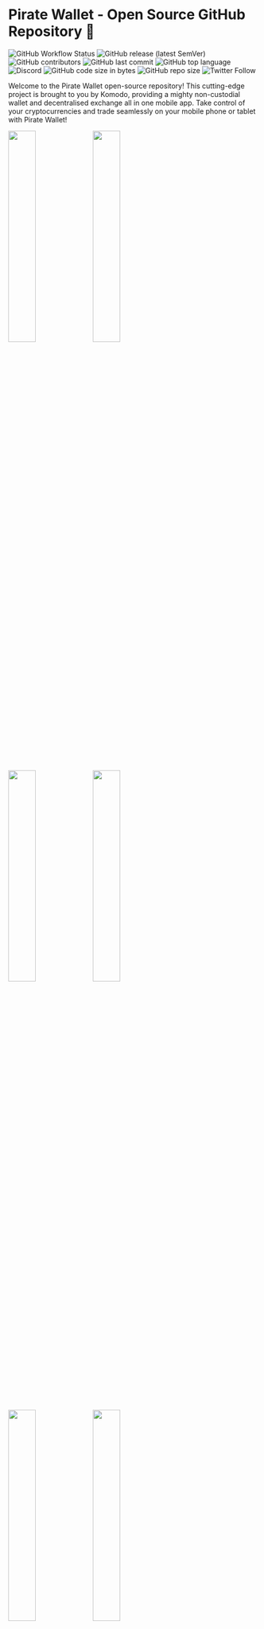 # Pirate Wallet - Open Source GitHub Repository 🚀

![GitHub Workflow Status](https://img.shields.io/github/actions/workflow/status/komodoplatform/atomicdex-mobile/build.yml)
![GitHub release (latest SemVer)](https://img.shields.io/github/v/release/komodoplatform/atomicdex-mobile)
![GitHub contributors](https://img.shields.io/github/contributors-anon/komodoplatform/atomicdex-mobile)
![GitHub last commit](https://img.shields.io/github/last-commit/komodoplatform/atomicdex-mobile)
![GitHub top language](https://img.shields.io/github/languages/top/komodoplatform/atomicdex-mobile)
![Discord](https://img.shields.io/discord/412898016371015680)
![GitHub code size in bytes](https://img.shields.io/github/languages/code-size/komodoplatform/atomicdex-mobile)
![GitHub repo size](https://img.shields.io/github/repo-size/komodoplatform/atomicdex-mobile)
![Twitter Follow](https://img.shields.io/twitter/follow/komodoplatform?style=social)

Welcome to the Pirate Wallet open-source repository! This cutting-edge project is brought to you by Komodo, providing a mighty non-custodial wallet and decentralised exchange all in one mobile app. Take control of your cryptocurrencies and trade seamlessly on your mobile phone or tablet with Pirate Wallet!

<p float="center">
  <img src="https://user-images.githubusercontent.com/77973576/229565868-b121e9b6-2d2b-4390-a81f-a7878d0bfea8.png" width="33%" />
  <img src="https://user-images.githubusercontent.com/77973576/229565938-81a51d44-5a73-4acd-8885-454e6fa6443d.png" width="33%" />
  <img src="https://user-images.githubusercontent.com/77973576/229565995-252df819-1ea9-4cc8-a9bc-4ab3e1c80caf.png" width="33%" />
  <img src="https://user-images.githubusercontent.com/77973576/229566018-285b6b6d-677e-464e-aafb-e55fecb2df82.png" width="33%" />
  <img src="https://user-images.githubusercontent.com/77973576/229566049-2f25b16b-da76-4295-b4e6-ba567ac582f7.png" width="33%" />
  <img src="https://user-images.githubusercontent.com/77973576/229566075-aa00a5a9-55ae-4acd-ad7b-d67ed3a65db6.png" width="33%" />
</p>

## Unleashing the Power of Komodo DeFi Framework 💡

We've made this repository public to showcase the incredible potential of the Komodo DeFi Framework and to spark interest among companies looking to integrate this game-changing technology into their own applications. Our goal is to drive innovation and expand the reach of decentralised exchange technology worldwide.

## Exciting Features 🌟

- **Non-custodial wallet:** You're in control - only you can access your private keys.
- **Decentralized exchange:** Trade cryptocurrencies effortlessly across blockchain networks with atomic swap technology, bypassing the need for a middleman.
- **500+ Listed Cryptocurrencies:** A vast and ever-growing list of supported cryptocurrencies.
- **Unlimited markets:** Over 300,000 completed atomic swaps and a staggering 10,000+ trading pairs.
- **User support:** Engage with our active Discord support channel, where official team members are ready to help. We'd also love to hear your feedback.
- **Most supported protocols:** Pirate Wallet outshines the competition by supporting the most blockchain protocols of any decentralized exchange on the market.
- **Established team:** Our pioneering Komodo developers have been at the forefront of DEX technology since 2014.
- **Frequent updates:** Our dedicated developers are constantly working to enhance the app's user experience, security, and feature set.

## Download Pirate Wallet 📲

Embrace financial freedom at your fingertips by downloading the Pirate Wallet:

- [iOS](https://testflight.apple.com/join/c2mOLEoC)
- [Android](https://play.google.com/store/apps/details?id=com.komodoplatform.atomicdex)

## Get Involved 🤝

We welcome developers, designers, and testers' contributions to our open-source project. If you'd like to contribute, please review the [contribution guidelines](CONTRIBUTING.md) and [code of conduct](CODE_OF_CONDUCT.md).

For any questions about the Pirate Wallet or the exchange, join our lively [Discord Support channel](https://komodoplatform.com/discord). Official team members are identifiable by the "Komodo Team" role.

# NB (Forkers/contributors)

This repository is currently in the process of undergoing safety and Flutter version upgrades. Expect major merge conflicts in the near future for any files updated from this repository. Please note that this software is under active development and provided "as is" without warranties or guarantees. Use at your own risk, as the authors and maintainers shall not be held liable for any issues, damages, or losses resulting from its use.

## Getting Started

Build requires up-to-date version of coins file from <https://github.com/KomodoPlatform/coins>

Commit hash and sha256sum of coins file is specified in `coins_ci.json`.
You may download one manually or use `fetch_coins.sh` script on Linux and macOS or `fetch_coins.ps1` PowerShell script on Windows.

The `fetch_coins` script depends on sha256sum and jq utils:

Ubuntu: `sudo apt-get update && sudo apt-get install -y coreutils jq`

MacOS: `brew install coreutils jq`, [Brew software](https://brew.sh/)

Windows: `choco install jq`, [Choco software](https://chocolatey.org/)

## Build and run

<https://github.com/KomodoPlatform/AtomicDEX-mobile/wiki/Project-Setup#build-and-run>

## Run/Build with screenshot and video recording ON

```
flutter run --dart-define=screenshot=true
```

## Komodo DeFi Framework Library Setup

Pirate Wallet runs the Komodo DeFi Framework locally on the user's device. The API binary is platform-specific and must be manually set up by the developer instead of a typical Flutter dependency.

Ensure you run the most recent Komodo DeFi Framework [stable release](https://github.com/KomodoPlatform/atomicDEX-API/releases). Download the API binary for each platform and extract its `libmm2.a` file into the applicable platform's API folder.

### [Stable API releases](https://github.com/KomodoPlatform/atomicDEX-API/releases)

| API Build | API Path* |
|--|--|
| android-aarch64 | `android/app/src/main/cpp/libs/arm64-v8a/libmm2.a` |
| android-armv7 | `android/app/src/main/cpp/libs/armeabi-v7a/libmm2.a` |
| iOS | `ios/libmm2.a` |

**Relative to the Flutter project's root folder. E.g. if your name was Bob and you cloned the flutter project into your macOS home directory, the full path for the iOS API would be `/Users/Bob/atomicdex_mobile/ios/libmm2.a`*

See [our wiki](https://github.com/KomodoPlatform/atomicdex-mobile/wiki/Project-Setup#android-builds-from-scratch) here for more thorough project setup steps. Besides installing the API binary, Pirate Wallet is set up similarly to any other cloned Flutter project.

## Accessing the database

    adb exec-out run-as com.komodoplatform.atomicdex cat /data/data/com.komodoplatform.atomicdex/app_flutter/AtomicDEX.db > AtomicDEX.db
    sqlite3 AtomicDEX.db

## Localization

1. Extract messages to the .arb file:

```bash
flutter pub run intl_generator:extract_to_arb --output-dir=lib/l10n lib/localizations.dart
```

2. Sync generated `intl_messages.arb` with existing locale `intl_*.arb` files:

```bash
dart run sync_arb_files.dart
```

3. ARB files can be used for input to translation tools like [Arbify](https://github.com/Arbify/Arbify), [Localizely](https://localizely.com/) etc.
4. The resulting translations can be used to generate a set of libraries:

```bash
flutter pub run intl_generator:generate_from_arb --output-dir=lib/l10n  lib/localizations.dart lib/l10n/intl_*.arb
```

5. Manual editing of generated `messages_*.dart` files might be needed to delete nullable syntax (`?` symbol), since the app doesn't support it yet.

## Generate latest coin config

Clone the latest version of [coins](https://github.com/KomodoPlatform/coins)

Download and install the latest version of [python3](https://www.python.org/downloads/)

Open the cloned repository and run the script below in the terminal in the repo folder.

```bash
python3 utils/generate_app_configs.py
```

Copy the generated `coins_config.json` file from the Utils folder and paste it inside the `assets/` folder in the Pirate Wallet project.

## Audio samples sources

- [ticking sound](https://freesound.org/people/FoolBoyMedia/sounds/264498/)
- [silence](https://freesound.org/people/Mullabfuhr/sounds/540483/)
- [start (iOS)](https://freesound.org/people/pizzaiolo/sounds/320664/)

## Testing

### 1. Manual testing

 Manual testing plan:
[https://docs.google.com/spreadsheets/d/1jeIkGe2CmJ7YmuoVi6Rlc9KRr3wiBPf44Qy0Nd8qtOY/edit?usp=sharing](https://docs.google.com/spreadsheets/d/1jeIkGe2CmJ7YmuoVi6Rlc9KRr3wiBPf44Qy0Nd8qtOY/edit?usp=sharing)

### 2. Integration testing

 [Guide and coverage](integration_test/README.md)

### 3. Unit/Widget testing

 Not supported

## License 📄

This project is released under the [MIT License](COPYING).
